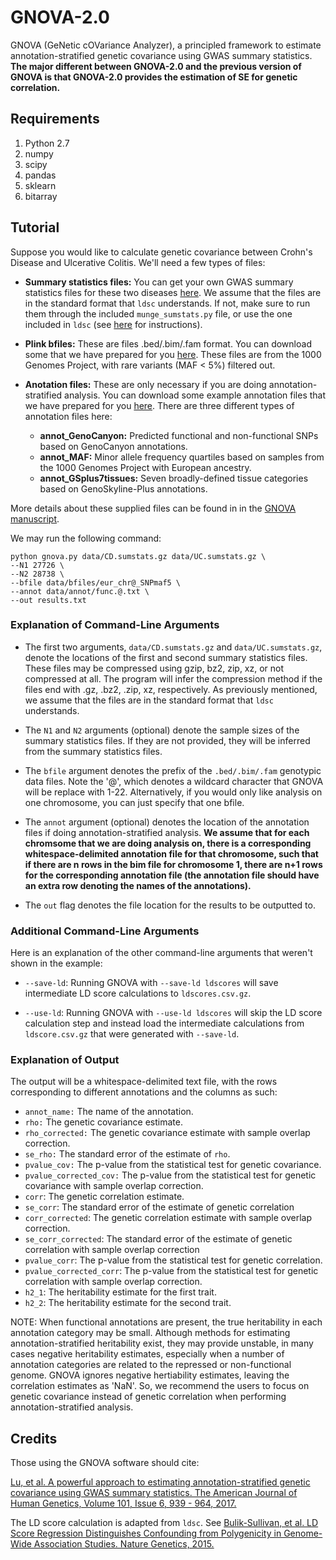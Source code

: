 # GNOVA-2.0

GNOVA (GeNetic cOVariance Analyzer), a principled framework to estimate annotation-stratified genetic covariance using GWAS summary statistics. **The major different between GNOVA-2.0 and the previous version of GNOVA is that GNOVA-2.0 provides the estimation of SE for genetic correlation.**

## Requirements
1. Python 2.7
2. numpy
3. scipy
4. pandas
5. sklearn
6. bitarray

## Tutorial

Suppose you would like to calculate genetic covariance between Crohn's Disease and Ulcerative Colitis. We'll need a few types of files:

- **Summary statistics files:** You can get your own GWAS summary statistics files for these two diseases [here](https://www.ibdgenetics.org). We assume that the files are in the standard format that `ldsc` understands. If not, make sure to run them through the included `munge_sumstats.py` file, or use the one included in `ldsc` (see [here](https://github.com/bulik/ldsc/wiki/Heritability-and-Genetic-Correlation#reformatting-summary-statistics) for instructions).

- **Plink bfiles:** These are files .bed/.bim/.fam format. You can download some that we have prepared for you [here](http://genocanyon.med.yale.edu/GNOVAFiles/genotype_1KG_eur_SNPmaf5.tar.gz). These files are from the 1000 Genomes Project, with rare variants (MAF < 5%) filtered out.

- **Anotation files:** These are only necessary if you are doing annotation-stratified analysis. You can download some example annotation files that we have prepared for you [here](http://genocanyon.med.yale.edu/GNOVAFiles/annotations.tar.gz). There are three different types of annotation files here:
    - **annot_GenoCanyon:** Predicted functional and non-functional SNPs based on GenoCanyon annotations.
    - **annot_MAF:** Minor allele frequency quartiles based on samples from the 1000 Genomes Project with European ancestry.
    - **annot_GSplus7tissues:** Seven broadly-defined tissue categories based on GenoSkyline-Plus annotations.

More details about these supplied files can be found in in the [GNOVA manuscript](http://biorxiv.org/content/early/2017/03/07/114561).

We may run the following command:

```
python gnova.py data/CD.sumstats.gz data/UC.sumstats.gz \
--N1 27726 \
--N2 28738 \
--bfile data/bfiles/eur_chr@_SNPmaf5 \
--annot data/annot/func.@.txt \
--out results.txt
```
### Explanation of Command-Line Arguments

- The first two arguments, `data/CD.sumstats.gz` and `data/UC.sumstats.gz`, denote the locations of the first and second summary statistics files. These files may be compressed using gzip, bz2, zip, xz, or not compressed at all. The program will infer the compression method if the files end with .gz, .bz2, .zip, xz, respectively. As previously mentioned, we assume that the files are in the standard format that `ldsc` understands.

- The `N1` and `N2` arguments (optional) denote the sample sizes of the summary statistics files. If they are not provided, they will be inferred from the summary statistics files.

- The `bfile` argument denotes the prefix of the `.bed/.bim/.fam` genotypic data files. Note the '@', which denotes a wildcard character that GNOVA will be replace with 1-22. Alternatively, if you would only like analysis on one chromosome, you can just specify that one bfile.

- The `annot` argument (optional) denotes the location of the annotation files if doing annotation-stratified analysis. **We assume that for each chromsome that we are doing analysis on, there is a corresponding whitespace-delimited annotation file for that chromosome, such that if there are n rows in the bim file for chromosome 1, there are n+1 rows for the corresponding annotation file (the annotation file should have an extra row denoting the names of the annotations).**

- The `out` flag denotes the file location for the results to be outputted to.

### Additional Command-Line Arguments

Here is an explanation of the other command-line arguments that weren't shown in the example:

- `--save-ld`: Running GNOVA with `--save-ld ldscores` will save intermediate LD score calculations to `ldscores.csv.gz`.

- `--use-ld`: Running GNOVA with `--use-ld ldscores` will skip the LD score calculation step and instead load the intermediate calculations from `ldscore.csv.gz` that were generated with `--save-ld`.

### Explanation of Output
The output will be a whitespace-delimited text file, with the rows corresponding to different annotations and the columns as such:

- `annot_name:` The name of the annotation.
- `rho:` The genetic covariance estimate.
- `rho_corrected:` The genetic covariance estimate with sample overlap correction.
- `se_rho:` The standard error of the estimate of `rho`.
- `pvalue_cov:` The p-value from the statistical test for genetic covariance.
- `pvalue_corrected_cov:` The p-value from the statistical test for genetic covariance with sample overlap correction.
- `corr`: The genetic correlation estimate.
- `se_corr`: The standard error of the estimate of genetic correlation
- `corr_corrected`: The genetic correlation estimate with sample overlap correction.
- `se_corr_corrected`: The standard error of the estimate of genetic correlation with sample overlap correction
- `pvalue_corr`: The p-value from the statistical test for genetic correlation.
- `pvalue_corrected_corr`: The p-value from the statistical test for genetic correlation with sample overlap correction.
- `h2_1`: The heritability estimate for the first trait.
- `h2_2`: The heritability estimate for the second trait.

NOTE: When functional annotations are present, the true heritability in each annotation category may be small. Although methods for estimating annotation-stratified heritability exist, they may provide unstable, in many cases negative heritability estimates, especially when a number of annotation categories are related to the repressed or non-functional genome. GNOVA ignores negative hertiability estimates, leaving the correlation estimates as 'NaN'. So, we recommend the users to focus on genetic covariance instead of genetic correlation when performing annotation-stratified analysis.

## Credits
Those using the GNOVA software should cite:

[Lu, et al. A powerful approach to estimating annotation-stratified genetic covariance using GWAS summary statistics. The American Journal of Human Genetics, Volume 101, Issue 6, 939 - 964, 2017.](http://www.cell.com/ajhg/abstract/S0002-9297(17)30453-6)

The LD score calculation is adapted from `ldsc`. See
[Bulik-Sullivan, et al. LD Score Regression Distinguishes Confounding from Polygenicity in Genome-Wide Association Studies.
Nature Genetics, 2015.](http://www.nature.com/ng/journal/vaop/ncurrent/full/ng.3211.html)
